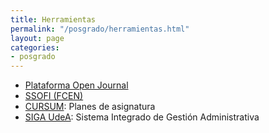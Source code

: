 ```yaml
---
title: Herramientas
permalink: "/posgrado/herramientas.html"
layout: page
categories:
- posgrado
---
```

* [Plataforma Open Journal](http://ojs.oproject.org/index.php/posgrado)
* [SSOFI (FCEN)](https://ssofi.udea.edu.co/fcen/)
* [CURSUM](https://arquimedes.udea.edu.co/cursum/fcen/#/publico/materias): Planes de asignatura
* [SIGA UdeA](https://siga-fcen.com/home): Sistema Integrado de Gestión Administrativa
